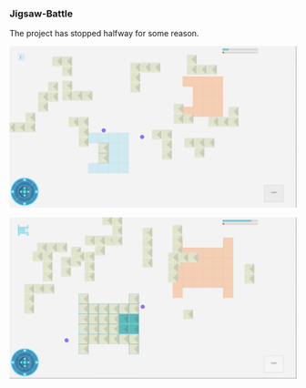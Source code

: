 ### Jigsaw-Battle

The project has stopped halfway for some reason.

![Game screenshot](https://raw.githubusercontent.com/Bairuo/Jigsaw-Battle/master/Meta/game1.png)

![Game screenshot](https://raw.githubusercontent.com/Bairuo/Jigsaw-Battle/master/Meta/game2.png)